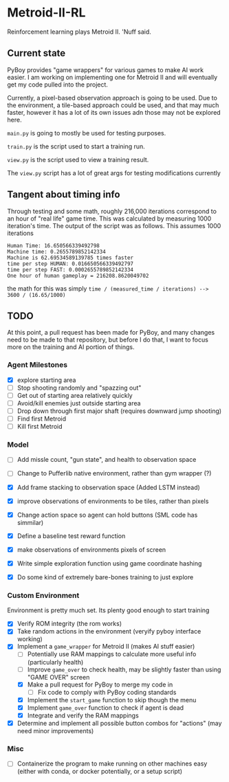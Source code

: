 # Metroid-II-RL

Reinforcement learning plays Metroid II. 'Nuff said.

## Current state

PyBoy provides "game wrappers" for various games to make AI work easier. I am
working on implementing one for Metroid II and will eventually get my code
pulled into the project.

Currently, a pixel-based observation approach is going to be used. Due to the
environment, a tile-based approach could be used, and that may much faster,
however it has a lot of its own issues adn those may not be explored here.

`main.py` is going to mostly be used for testing purposes.

`train.py` is the script used to start a training run.

`view.py` is the script used to view a training result.

The `view.py` script has a lot of great args for testing modifications currently

## Tangent about timing info

Through testing and some math, roughly 216,000 iterations correspond to an hour
of "real life" game time. This was calculated by measuring 1000 iteration's
time. The output of the script was as follows. This assumes 1000 iterations

```
Human Time: 16.650566339492798
Machine time: 0.2655789852142334
Machine is 62.69534589139785 times faster
time per step HUMAN: 0.016650566339492797
time per step FAST: 0.0002655789852142334
One hour of human gameplay = 216208.8620049702
```
the math for this was simply
`time / (measured_time / iterations) --> 3600 / (16.65/1000)`


## TODO

At this point, a pull request has been made for PyBoy, and many changes need to
be made to that repository, but before I do that, I want to focus more on the
training and AI portion of things.

### Agent Milestones
- [x] explore starting area
- [ ] Stop shooting randomly and "spazzing out"
- [ ] Get out of starting area relatively quickly
- [ ] Avoid/kill enemies just outside starting area
- [ ] Drop down through first major shaft (requires downward jump shooting) 
- [ ] Find first Metroid
- [ ] Kill first Metroid

### Model
- [ ] Add missle count, "gun state", and health to observation space
- [ ] Change to Pufferlib native environment, rather than gym wrapper (?)
- [x] Add frame stacking to observation space (Added LSTM instead)
- [x] improve  observations of environments to be tiles, rather than pixels
- [x] Change action space so agent can hold buttons (SML code has simmilar)
- [x] Define a baseline test reward function
- [x] make observations of environments pixels of screen
- [x] Write simple exploration function using game coordinate hashing
- [x] Do some kind of extremely bare-bones training to just explore


### Custom Environment
Environment is pretty much set. Its plenty good enough to start training
- [x] Verify ROM integrity (the rom works)
- [x] Take random actions in the environment (veryify pyboy interface working)
- [x] Implement a `game_wrapper` for Metroid II (makes AI stuff easier)
    - [ ] Potentially use RAM mappings to calculate more useful info (particularly health)
    - [ ] Improve `game_over` to check health, may be slightly faster than using "GAME OVER" screen
    - [x] Make a pull request for PyBoy to merge my code in
        - [ ] Fix code to comply with PyBoy coding standards
    - [x] Implement the `start_game` function to skip though the menu
    - [x] Implement `game_over` function to check if agent is dead
    - [x] Integrate and verify the RAM mappings 
- [x] Determine and implement all possible button combos for "actions" (may
  need minor improvements)

### Misc
- [ ] Containerize the program to make running on other machines easy (either
  with conda, or docker potentially, or a setup script)
